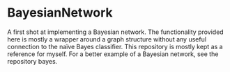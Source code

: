 # BayesianNetwork

A first shot at implementing a Bayesian network. The functionality provided here is mostly a wrapper around a graph structure without
any useful connection to the naïve Bayes classifier. This repository is mostly kept as a reference for myself. For a better example
of a Bayesian network, see the repository bayes.
